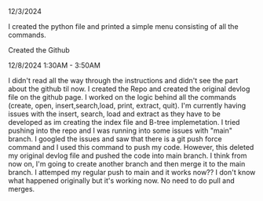 12/3/2024

I created the python file and printed a simple menu consisting of all the commands.

Created the Github

12/8/2024 1:30AM - 3:50AM

I didn't read all the way through the instructions and didn't see the part about the github til now. I created the Repo and created the original devlog file on the github page. I worked on the logic behind all the commands (create, open, insert,search,load, print, extract, quit). I'm currently having issues with the insert, search, load and extract as they have to be developed as im creating the index file and B-tree implemetation. I tried pushing into the repo and I was running into some issues with "main" branch. I googled the issues and saw that there is a git push force command and I used this command to push my code. However, this deleted my original devlog file and pushed the code into main branch. I think from now on, I'm going to create another branch and then merge it to the main branch. I attemped my regular push to main and it works now?? I don't know what happened originally but it's working now. No need to do pull and merges. 